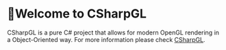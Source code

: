 # :art:Welcome to CSharpGL
CSharpGL is a pure C# project that allows for modern OpenGL rendering in a Object-Oriented way. For more information please check [CSharpGL](http://bitzhuwei.github.io/CSharpGL/).
